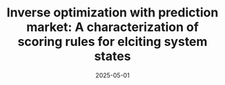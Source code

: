 ---
title: 'Inverse optimization with prediction market: A characterization of scoring rules for elciting system states'
authors:
- Han Bao
- Shinsaku Sakaue
date: '2025-05-01'
publication_types:
- paper-conference
publication: '*International Conference on Artificial Intelligence and Statistics (AISTATS)*'

links:
#- name: Paper
#  url: 'https://openreview.net/forum?id=jHh804fZ5l&referrer=%5Bthe%20profile%20of%20Shinsaku%20Sakaue%5D(%2Fprofile%3Fid%3D~Shinsaku_Sakaue1)'
url_pdf: 'https://proceedings.mlr.press/v258/bao25a.html'
url_code: ''
url_dataset: ''
url_poster: ''
url_project: ''
url_slides: ''
url_source: ''
url_video: ''
---